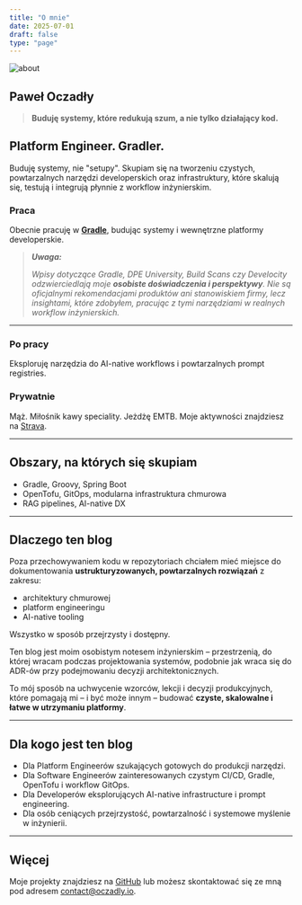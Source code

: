 ```yaml
---
title: "O mnie"
date: 2025-07-01
draft: false
type: "page"
---
```


![about](/featured-image.jpeg)

## Paweł Oczadły

> **Buduję systemy, które redukują szum, a nie tylko działający kod.**

## Platform Engineer. Gradler.

Buduję systemy, nie "setupy". Skupiam się na tworzeniu czystych, powtarzalnych narzędzi developerskich oraz infrastruktury, które skalują się, testują i integrują płynnie z workflow inżynierskim.

### Praca

Obecnie pracuję w **[Gradle](https://gradle.org/)**, budując systemy i wewnętrzne platformy developerskie.

> ***Uwaga:***
>
> *Wpisy dotyczące Gradle, DPE University, Build Scans czy Develocity odzwierciedlają moje **osobiste doświadczenia i perspektywy**. Nie są oficjalnymi rekomendacjami produktów ani stanowiskiem firmy, lecz insightami, które zdobyłem, pracując z tymi narzędziami w realnych workflow inżynierskich.*

---

### Po pracy

Eksploruję narzędzia do AI-native workflows i powtarzalnych prompt registries.

### Prywatnie

Mąż. Miłośnik kawy speciality. Jeżdżę EMTB. Moje aktywności znajdziesz na [Strava](https://www.strava.com/athletes/67135909).

---

## Obszary, na których się skupiam

* Gradle, Groovy, Spring Boot
* OpenTofu, GitOps, modularna infrastruktura chmurowa
* RAG pipelines, AI-native DX

---

## Dlaczego ten blog

Poza przechowywaniem kodu w repozytoriach chciałem mieć miejsce do dokumentowania **ustrukturyzowanych, powtarzalnych rozwiązań** z zakresu:

* architektury chmurowej
* platform engineeringu
* AI-native tooling

Wszystko w sposób przejrzysty i dostępny.

Ten blog jest moim osobistym notesem inżynierskim – przestrzenią, do której wracam podczas projektowania systemów, podobnie jak wraca się do ADR-ów przy podejmowaniu decyzji architektonicznych.

To mój sposób na uchwycenie wzorców, lekcji i decyzji produkcyjnych, które pomagają mi – i być może innym – budować **czyste, skalowalne i łatwe w utrzymaniu platformy**.

---

## Dla kogo jest ten blog

* Dla Platform Engineerów szukających gotowych do produkcji narzędzi.
* Dla Software Engineerów zainteresowanych czystym CI/CD, Gradle, OpenTofu i workflow GitOps.
* Dla Developerów eksplorujących AI-native infrastructure i prompt engineering.
* Dla osób ceniących przejrzystość, powtarzalność i systemowe myślenie w inżynierii.

---

## Więcej

Moje projekty znajdziesz na [GitHub](https://github.com/paweloczadly) lub możesz skontaktować się ze mną pod adresem [contact@oczadly.io](mailto:contact@oczadly.io).

